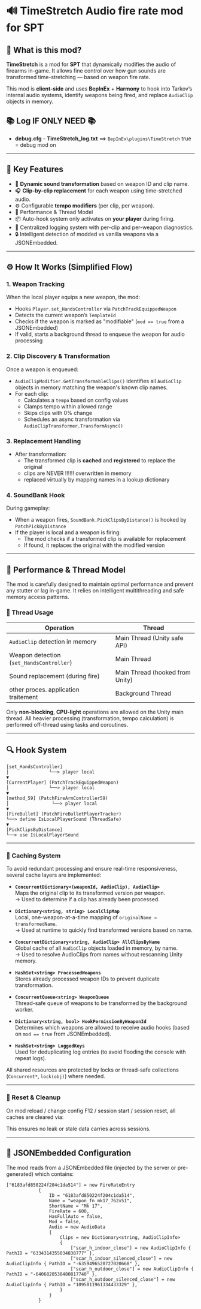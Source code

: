 # 🔊 TimeStretch Audio fire rate mod for SPT

## 🧩 What is this mod?

**TimeStretch** is a mod for **SPT** that dynamically modifies the audio of firearms in-game. It allows fine control over how gun sounds are transformed time-stretching — based on weapon fire rate.

This mod is **client-side** and uses **BepInEx** + **Harmony** to hook into Tarkov’s internal audio systems, identify weapons being fired, and replace `AudioClip` objects in memory.


## 📚 Log IF ONLY NEED 📚
-  **debug.cfg** - **TimeStretch_log.txt**  ==> ``BepInEx\plugins\TimeStretch`` true = debug mod on
---
## 🎯 Key Features

- 🔁 **Dynamic sound transformation** based on weapon ID and clip name.
- 🎧 **Clip-by-clip replacement** for each weapon using time-stretched audio.
- ⚙️ Configurable **tempo modifiers** (per clip, per weapon).
- 🚀 Performance & Thread Model
- 📦 Auto-hook system only activates on **your player** during firing.
- 💬 Centralized logging system with per-clip and per-weapon diagnostics.
- 🔒 Intelligent detection of modded vs vanilla weapons via a JSONEmbedded.

---

## ⚙️ How It Works (Simplified Flow)

### 1. **Weapon Tracking**
When the local player equips a new weapon, the mod:
- Hooks `Player.set_HandsController` via `PatchTrackEquippedWeapon`
- Detects the current weapon’s `TemplateId`
- Checks if the weapon is marked as "modifiable" (`mod == true` from a JSONEmbedded)
- If valid, starts a background thread to enqueue the weapon for audio processing

### 2. **Clip Discovery & Transformation**
Once a weapon is enqueued:
- `AudioClipModifier.GetTransformableClips()` identifies all `AudioClip` objects in memory matching the weapon's known clip names.
- For each clip:
    - Calculates a `tempo` based on config values
    - Clamps tempo within allowed range
    - Skips clips with 0% change
    - Schedules an async transformation via `AudioClipTransformer.TransformAsync()`

### 3. **Replacement Handling**
- After transformation:
    - The transformed clip is **cached** and **registered** to replace the original
    - clips are NEVER !!!!!! overwritten in memory
    - replaced virtually by mapping names in a lookup dictionary

### 4. **SoundBank Hook**
During gameplay:
- When a weapon fires, `SoundBank.PickClipsByDistance()` is hooked by `PatchPickByDistance`
- If the player is local and a weapon is firing:
    - The mod checks if a transformed clip is available for replacement
    - If found, it replaces the original with the modified version

---
## 🚀 Performance & Thread Model

The mod is carefully designed to maintain optimal performance and prevent any stutter or lag in-game. It relies on intelligent multithreading and safe memory access patterns.

### 🔄 Thread Usage

| Operation                               | Thread              |
|-----------------------------------------|---------------------|
| `AudioClip` detection in memory         | Main Thread (Unity safe API)  
| Weapon detection (`set_HandsController`) | Main Thread   
| Sound replacement (during fire)         | Main Thread (hooked from Unity)  
| other proces. application traitement    | Background Thread  

Only **non-blocking**, **CPU-light** operations are allowed on the Unity main thread. All heavier processing (transformation, tempo calculation) is performed off-thread using tasks and coroutines.

---
## 🔍 Hook System
```
[set_HandsController]
│               └──> player local
▼
[CurrentPlayer] (PatchTrackEquippedWeapon)
│               └──> player local
▼
[method_59] (PatchFireArmController59)
│                └──> player local
▼
[FireBullet] (PatchFireBulletPlayerTracker)
└──> define IsLocalPlayerSound (ThreadSafe)
▼
[PickClipsByDistance]
└──> use IsLocalPlayerSound
```
---

### 🧠 Caching System

To avoid redundant processing and ensure real-time responsiveness, several cache layers are implemented:

- **`ConcurrentDictionary<(weaponId, AudioClip), AudioClip>`**  
  Maps the original clip to its transformed version per weapon.  
  → Used to determine if a clip has already been processed.

- **`Dictionary<string, string> LocalClipMap`**  
  Local, one-weapon-at-a-time mapping of `originalName → transformedName`.  
  → Used at runtime to quickly find transformed versions based on name.

- **`ConcurrentDictionary<string, AudioClip> AllClipsByName`**  
  Global cache of all `AudioClip` objects loaded in memory, by name.  
  → Used to resolve AudioClips from names without rescanning Unity memory.

- **`HashSet<string> ProcessedWeapons`**  
  Stores already processed weapon IDs to prevent duplicate transformation.

- **`ConcurrentQueue<string> WeaponQueue`**  
  Thread-safe queue of weapons to be transformed by the background worker.

- **`Dictionary<string, bool> HookPermissionByWeaponId`**  
  Determines which weapons are allowed to receive audio hooks (based on `mod == true` from JSONEmbedded).

- **`HashSet<string> LoggedKeys`**  
  Used for deduplicating log entries (to avoid flooding the console with repeat logs).

All shared resources are protected by locks or thread-safe collections (`Concurrent*`, `lock(obj)`) where needed.

---

### 🧹 Reset & Cleanup

On mod reload / change config F12 / session start / session reset, all caches are cleared via:

This ensures no leak or stale data carries across sessions.

---

## 📁 JSONEmbedded Configuration

The mod reads from a JSONEmbedded file (injected by the server or pre-generated) which contains:
```JSONEmbedded
["6183afd850224f204c1da514"] = new FireRateEntry
            {
                ID = "6183afd850224f204c1da514",
                Name = "weapon_fn_mk17_762x51",
                ShortName = "Mk 17",
                FireRate = 600,
                HasFullAuto = false,
                Mod = false,
                Audio = new AudioData
                {
                    Clips = new Dictionary<string, AudioClipInfo>
                    {
                        ["scar_h_indoor_close"] = new AudioClipInfo { PathID = "6334314355034838777" },
                        ["scar_h_indoor_silenced_close"] = new AudioClipInfo { PathID = "-6359496520727020668" },
                        ["scar_h_outdoor_close"] = new AudioClipInfo { PathID = "-6406820538480817740" },
                        ["scar_h_outdoor_silenced_close"] = new AudioClipInfo { PathID = "1095011961334433329" },
                    }
                }
            }
